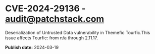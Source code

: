 # CVE-2024-29136 - audit@patchstack.com

Deserialization of Untrusted Data vulnerability in Themefic Tourfic.This issue affects Tourfic: from n/a through 2.11.17.



**Publish date:** 2024-03-19
